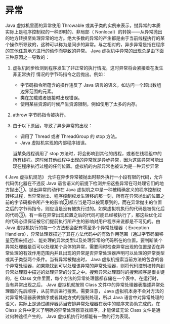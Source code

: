 # 异常

Java 虚拟机里面的异常使用 Throwable 或其子类的实例来表示，抛异常的本质实际上是程序控制权的一种即时的、非局部（ Nonlocal）的转换——从异常抛出的地方转换至处理异常的地方。绝大多数的异常的产生都是由于当前线程执行的某个操作所导致的，这种可以称为是同步的异常。与之相对的，异步异常是指在程序的其他任意地方进行的动作而导致的异常。 Java 虚拟机中异常的出现总是由下面三种原因之一导致的：

1. 虚拟机同步检测到程序发生了非正常的执行情况，这时异常将会紧接着在发生非正常执行
   情况的字节码指令之后抛出。例如： 
   * 字节码指令所蕴含的操作违反了 Java 语言的语义，如访问一个超出数组边界范围的元素。
   * 类在加载或者链接时出现错误。
   * 使用某些资源的时候产生资源限制，例如使用了太多的内存。


2. athrow 字节码指令被执行。

3. 由于以下原因，导致了异步异常的出现：

   * 调用了 Thread 或者 ThreadGroup 的 stop 方法。
   * Java 虚拟机实现的内部程序错误。

   当某条线程调用了 stop 方法时，将会影响到其他的线程，或者在线程组中的所有线程。这时候其他线程中出现的异常就是异步异常，因为这些异常可能出现在程序执行过程的任何位置。虚拟机的内部异常也被认为是一种异步异常


《 Java 虚拟机规范》 允许在异步异常被抛出时额外执行一小段有限的代码，允许代码优化器在不违反 Java 语言语义的前提下检测并把这些异常在可处理它们的地方抛出①。抛出异常的动作在 Java 虚拟机之中是一种被精确定义的程序控制权转移过程，当异常抛出、程序控制权发生转移的那一刻，所有在异常抛出的位置之前的字节码指令所产生的影响②都应当是可以被观察到的，而在异常抛出的位置之后的字节码指令，则应当是没有被执行过的。如果虚拟机执行的代码是被优化后的代码③，有一些在异常出现位置之后的代码可能已经被执行了，那这些优化过的代码必须保证被它们提前执行所产生的影响对用户程序来说都是不可见的。由 Java 虚拟机执行的每一个方法都会配有零至多个异常处理器（ Exception Handlers），异常处理器描述了其在方法代码中的有效作用范围（通过字节码偏移量范围来描述）、能处理的异常类型以及处理异常的代码所在的位置。要判断某个异常处理器是否可以处理某个具体的异常，需要同时检查异常出现的位置是否在异常处理的有效作用范围内并且出现的异常是否异常处理器声明可以处理的异常类型或其子类型两个条件。当有异常被抛出时， Java 虚拟机搜索当前方法的包含的各个异常处理器，如果能找到可以处理该异常的异常处理器，则将代码控制权转向到异常处理器中描述的处理异常的分支之中。搜索异常处理器时的搜索顺序是很关键的，在 Class 文件里面，每个方法的异常处理器都存储在一个表中。在运行时，当有异常出现之后， Java 虚拟机就按照 Class 文件中的异常处理器表描述异常处理器的先后顺序，从前至后进行搜索。需要注意， Java 虚拟机本身不会对方法的对异常处理器表做排序或者其他方式的强制处理，所以 Java 语言中对异常处理的语义，实际上是通过编译器适当安排异常处理器在表中的顺序来协助完成的。在 Class 文件中定义了明确的异常处理器查找顺序，才能保证无论 Class 文件是通过何种途径产生的， Java 虚拟机执行时都能有一致的行为表现。 


























